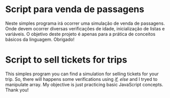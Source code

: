 # Script para venda de passagens

Neste simples programa irá ocorrer uma simulação de venda de passagens. Onde devem ocorrer diversas verificações de idade, inicialização de listas e variáveis. O objetivo deste projeto é apenas para a prática de conceitos básicos da linguagem. Obrigado! <br>

# Script to sell tickets for trips

This simples program you can find a simulation for selling tickets for your trip. So, there will happens some verifications using _if, else_ and I tryed to manipulate array. My objective is just practicing basic JavaScript concepts. Thank you! <br>
